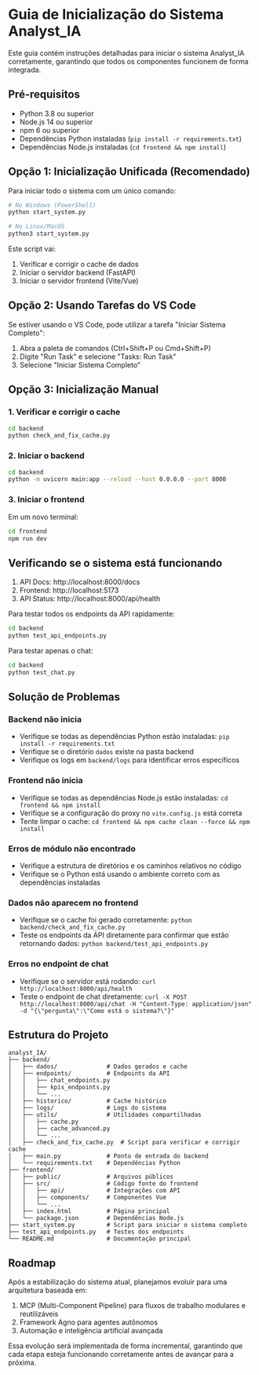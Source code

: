 # Guia de Inicialização do Sistema Analyst_IA

Este guia contém instruções detalhadas para iniciar o sistema Analyst_IA corretamente, garantindo que todos os componentes funcionem de forma integrada.

## Pré-requisitos

- Python 3.8 ou superior
- Node.js 14 ou superior
- npm 6 ou superior
- Dependências Python instaladas (`pip install -r requirements.txt`)
- Dependências Node.js instaladas (`cd frontend && npm install`)

## Opção 1: Inicialização Unificada (Recomendado)

Para iniciar todo o sistema com um único comando:

```bash
# No Windows (PowerShell)
python start_system.py

# No Linux/MacOS
python3 start_system.py
```

Este script vai:
1. Verificar e corrigir o cache de dados
2. Iniciar o servidor backend (FastAPI)
3. Iniciar o servidor frontend (Vite/Vue)

## Opção 2: Usando Tarefas do VS Code

Se estiver usando o VS Code, pode utilizar a tarefa "Iniciar Sistema Completo":

1. Abra a paleta de comandos (Ctrl+Shift+P ou Cmd+Shift+P)
2. Digite "Run Task" e selecione "Tasks: Run Task"
3. Selecione "Iniciar Sistema Completo"

## Opção 3: Inicialização Manual

### 1. Verificar e corrigir o cache

```bash
cd backend
python check_and_fix_cache.py
```

### 2. Iniciar o backend

```bash
cd backend
python -m uvicorn main:app --reload --host 0.0.0.0 --port 8000
```

### 3. Iniciar o frontend

Em um novo terminal:

```bash
cd frontend
npm run dev
```

## Verificando se o sistema está funcionando

1. API Docs: http://localhost:8000/docs
2. Frontend: http://localhost:5173
3. API Status: http://localhost:8000/api/health

Para testar todos os endpoints da API rapidamente:

```bash
cd backend
python test_api_endpoints.py
```

Para testar apenas o chat:

```bash
cd backend
python test_chat.py
```

## Solução de Problemas

### Backend não inicia

- Verifique se todas as dependências Python estão instaladas: `pip install -r requirements.txt`
- Verifique se o diretório `dados` existe na pasta backend
- Verifique os logs em `backend/logs` para identificar erros específicos

### Frontend não inicia

- Verifique se todas as dependências Node.js estão instaladas: `cd frontend && npm install`
- Verifique se a configuração do proxy no `vite.config.js` está correta
- Tente limpar o cache: `cd frontend && npm cache clean --force && npm install`

### Erros de módulo não encontrado

- Verifique a estrutura de diretórios e os caminhos relativos no código
- Verifique se o Python está usando o ambiente correto com as dependências instaladas

### Dados não aparecem no frontend

- Verifique se o cache foi gerado corretamente: `python backend/check_and_fix_cache.py`
- Teste os endpoints da API diretamente para confirmar que estão retornando dados: `python backend/test_api_endpoints.py`

### Erros no endpoint de chat

- Verifique se o servidor está rodando: `curl http://localhost:8000/api/health`
- Teste o endpoint de chat diretamente: `curl -X POST http://localhost:8000/api/chat -H "Content-Type: application/json" -d "{\"pergunta\":\"Como está o sistema?\"}"`

## Estrutura do Projeto

```
analyst_IA/
├── backend/
│   ├── dados/              # Dados gerados e cache
│   ├── endpoints/          # Endpoints da API
│   │   ├── chat_endpoints.py
│   │   ├── kpis_endpoints.py
│   │   └── ...
│   ├── historico/          # Cache histórico 
│   ├── logs/               # Logs do sistema
│   ├── utils/              # Utilidades compartilhadas
│   │   ├── cache.py
│   │   ├── cache_advanced.py
│   │   └── ...
│   ├── check_and_fix_cache.py  # Script para verificar e corrigir cache
│   ├── main.py             # Ponto de entrada do backend
│   └── requirements.txt    # Dependências Python
├── frontend/
│   ├── public/             # Arquivos públicos
│   ├── src/                # Código fonte do frontend
│   │   ├── api/            # Integrações com API
│   │   ├── components/     # Componentes Vue
│   │   └── ...
│   ├── index.html          # Página principal
│   └── package.json        # Dependências Node.js
├── start_system.py         # Script para iniciar o sistema completo
├── test_api_endpoints.py   # Testes dos endpoints
└── README.md               # Documentação principal
```

## Roadmap

Após a estabilização do sistema atual, planejamos evoluir para uma arquitetura baseada em:

1. MCP (Multi-Component Pipeline) para fluxos de trabalho modulares e reutilizáveis
2. Framework Agno para agentes autônomos
3. Automação e inteligência artificial avançada

Essa evolução será implementada de forma incremental, garantindo que cada etapa esteja funcionando corretamente antes de avançar para a próxima.
